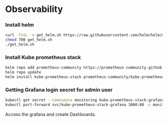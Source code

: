 # Observability

### Install helm
```bash
curl -fsSL -o get_helm.sh https://raw.githubusercontent.com/helm/helm/main/scripts/get-helm-3
chmod 700 get_helm.sh
./get_helm.sh
```

### Install Kube prometheus stack
```bash
helm repo add prometheus-community https://prometheus-community.github.io/helm-charts
helm repo update
helm install kube-prometheus-stack prometheus-community/kube-prometheus-stack --namespace monitoring --create-namespace -f values.yaml
```

### Getting Grafana login secret for admin user
```bash 
kubectl get secret --namespace monitoring kube-prometheus-stack-grafana -o jsonpath="{.data.admin-password}" | base64 --decode ; echo
kubectl port-forward svc/kube-prometheus-stack-grafana 3000:80 -n monitoring --address=0.0.0.0
```

Access the grafana and create Dashboards.
